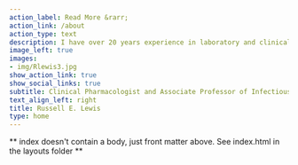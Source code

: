 ```yaml
---
action_label: Read More &rarr;
action_link: /about
action_type: text
description: I have over 20 years experience in laboratory and clinical research of antimicrobial pharmacokinetics and pharmacodynamics in immunocompromised hosts. My current research focuses on the development of prognostic risk models and decision support tools for the diagnosis and antimicrobial treatment/dosing  of fungal infections and multidrug resistant bacteria.
image_left: true
images:
- img/Rlewis3.jpg
show_action_link: true
show_social_links: true
subtitle: Clinical Pharmacologist and Associate Professor of Infectious Diseases
text_align_left: right
title: Russell E. Lewis
type: home
---
```


** index doesn't contain a body, just front matter above.
See index.html in the layouts folder **
